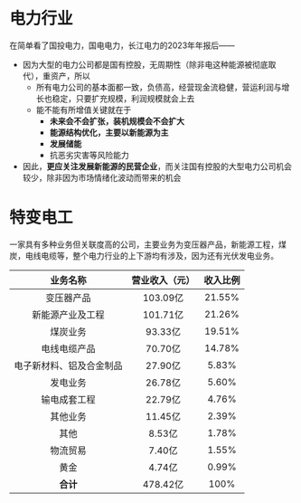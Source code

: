 # 电力行业

在简单看了国投电力，国电电力，长江电力的2023年年报后——
- 因为大型的电力公司都是国有控股，无周期性（除非电这种能源被彻底取代），重资产，所以
	- 所有电力公司的基本面都一致，负债高，经营现金流稳健，营运利润与增长也稳定，只要扩充规模，利润规模就会上去
	- 能不能有所增值关键就在于
		- **未来会不会扩张，装机规模会不会扩大**
		- **能源结构优化，主要以新能源为主**
		- **发展储能**
		- 抗恶劣灾害等风险能力
- 因此，**更应关注发展新能源的民营企业**，而关注国有控股的大型电力公司机会较少，除非因为市场情绪化波动而带来的机会

# 特变电工

一家具有多种业务但关联度高的公司，主要业务为变压器产品，新能源工程，煤炭，电线电缆等，整个电力行业的上下游均有涉及，因为还有光伏发电业务。

|     业务名称     | 营业收入（元） |  收入比例  |
| :----------: | :-----: | :----: |
|    变压器产品     | 103.09亿 | 21.55% |
|   新能源产业及工程   | 101.71亿 | 21.26% |
|     煤炭业务     | 93.33亿  | 19.51% |
|    电线电缆产品    | 70.70亿  | 14.78% |
| 电子新材料、铝及合金制品 | 27.90亿  | 5.83%  |
|     发电业务     | 26.78亿  | 5.60%  |
|    输电成套工程    | 22.79亿  | 4.76%  |
|     其他业务     | 11.45亿  | 2.39%  |
|      其他      |  8.53亿  | 1.78%  |
|     物流贸易     |  7.40亿  | 1.55%  |
|      黄金      |  4.74亿  | 0.99%  |
|    **合计**    | 478.42亿 |  100%  |





